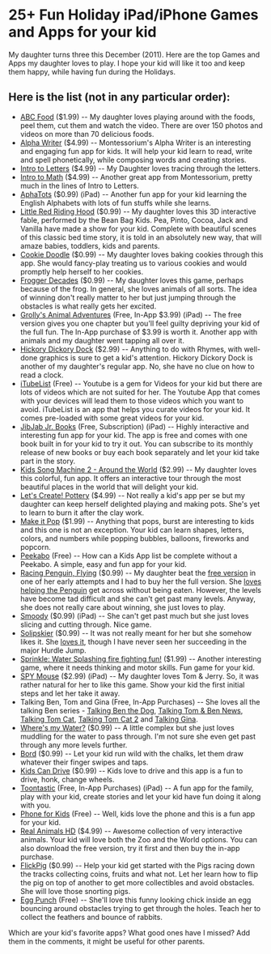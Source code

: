 # 25+ Fun Holiday iPad/iPhone Games and Apps for your kid

My daughter turns three this December (2011). Here are the top Games and Apps my daughter loves to play. I hope your kid will like it too and keep them happy, while having fun during the Holidays.

## Here is the list (not in any particular order):

- <a href="http://itunes.apple.com/us/app/abc-food/id460479661?mt=8">ABC Food</a> ($1.99) -- My daughter loves playing around with the foods, peel them, cut them and watch the video. There are over 150 photos and videos on more than 70 delicious foods.
- <a href="http://itunes.apple.com/us/app/alpha-writer-by-montessorium/id394038232?mt=8">Alpha Writer</a> ($4.99) -- Montessorium's Alpha Writer is an interesting and engaging fun app for kids. It will help your kid learn to read, write and spell phonetically, while composing words and creating stories.
- <a href="http://itunes.apple.com/us/app/intro-to-letters-by-montessorium/id387232375?mt=8">Intro to Letters</a> ($4.99) -- My Daughter loves tracing through the letters.
- <a href="http://itunes.apple.com/us/app/intro-to-math-by-montessorium/id381064973?mt=8">Intro to Math</a> ($4.99) -- Another great app from Montessorium, pretty much in the lines of Intro to Letters.
- <a href="http://itunes.apple.com/us/app/alphatots/id436142340?mt=8">AphaTots</a> ($0.99) (iPad) -- Another fun app for your kid learning the English Alphabets with lots of fun stuffs while she learns.
- <a href="http://itunes.apple.com/us/app/bean-bag-kids-present-little/id435025920?mt=8">Little Red Riding Hood</a> ($0.99) -- My daughter loves this 3D interactive fable, performed by the Bean Bag Kids. Pea, Pinto, Cocoa, Jack and Vanilla have made a show for your kid. Complete with beautiful scenes of this classic bed time story, it is told in an absolutely new way, that will amaze babies, toddlers, kids and parents.
- <a href="http://itunes.apple.com/us/app/cookie-doodle/id342128086?mt=8">Cookie Doodle</a> ($0.99) -- My daughter loves baking cookies through this app. She would fancy-play treating us to various cookies and would promptly help herself to her cookies.
- <a href="http://itunes.apple.com/us/app/frogger-decades/id454370986?mt=8">Frogger Decades</a> ($0.99) -- My daughter loves this game, perhaps because of the frog. In general, she loves animals of all sorts. The idea of winning don't really matter to her but just jumping through the obstacles is what really gets her excited.
- <a href="http://itunes.apple.com/us/app/grollys-animal-adventures/id473203700?mt=8">Grolly's Animal Adventures</a> (Free, In-App $3.99) (iPad) -- The free version gives you one chapter but you'll feel guilty depriving your kid of the full fun. The In-App purchase of $3.99 is worth it. Another app with animals and my daughter went tapping all over it.
- <a href="http://itunes.apple.com/us/app/hickory-dickory-dock/id460383510?mt=8">Hickory Dickory Dock</a> ($2.99) -- Anything to do with Rhymes, with well-done graphics is sure to get a kid's attention. Hickory Dickory Dock is another of my daughter's regular app. No, she have no clue on how to read a clock.
- <a href="http://itunes.apple.com/us/app/itubelist-youtube-playlist/id438991471?mt=8">iTubeList</a> (Free) -- Youtube is a gem for Videos for your kid but there are lots of videos which are not suited for her. The Youtube App that comes with your devices will lead them to those videos which you want to avoid. iTubeList is an app that helps you curate videos for your kid. It comes pre-loaded with some great videos for your kid.
- <a href="http://itunes.apple.com/us/app/jibjab-jr.-books/id439449113?mt=8">JibJab Jr. Books</a> (Free, Subscription) (iPad) -- Highly interactive and interesting fun app for your kid. The app is free and comes with one book built in for your kid to try it out. You can subscribe to its monthly release of new books or buy each book separately and let your kid take part in the story.
- <a href="http://itunes.apple.com/us/app/kids-song-machine-2-around/id466724145?mt=8">Kids Song Machine 2 - Around the World</a> ($2.99) -- My daughter loves this colorful, fun app. It offers an interactive tour through the most beautiful places in the world that will delight your kid.
- <a href="http://itunes.apple.com/us/app/lets-create!-pottery-hd/id380090605?mt=8">Let's Create! Pottery</a> ($4.99) -- Not really a kid's app per se but my daughter can keep herself delighted playing and making pots. She's yet to learn to burn it after the clay work.
- <a href="http://itunes.apple.com/us/app/make-it-pop/id473528144?mt=8">Make it Pop</a> ($1.99) -- Anything that pops, burst are interesting to kids and this one is not an exception. Your kid can learn shapes, letters, colors, and numbers while popping bubbles, balloons, fireworks and popcorn.
- <a href="http://itunes.apple.com/us/app/peekaboo-hd/id418475159?mt=8">Peekabo</a> (Free) -- How can a Kids App list be complete without a Peekabo. A simple, easy and fun app for your kid.
- <a href="http://itunes.apple.com/us/app/racing-penguin-flying-by-top/id443395370?mt=8">Racing Penguin, Flying</a> ($0.99) -- My daughter beat the <a href="http://itunes.apple.com/us/app/racing-penguin-flying-free/id443637419?mt=8">free version</a> in one of her early attempts and I had to buy her the full version. She <a href="http://www.youtube.com/watch?v=qaF6dPiJ-NM">loves helping the Penguin</a> get across without being eaten. However, the levels have become tad difficult and she can't get past many levels. Anyway, she does not really care about winning, she just loves to play.
- <a href="http://itunes.apple.com/us/app/smoody-hd/id429274014?mt=8">Smoody</a> ($0.99) (iPad) -- She can't get past much but she just loves slicing and cutting through. Nice game.
- <a href="http://itunes.apple.com/us/app/solipskier/id383281764?mt=8">Solipskier</a> ($0.99) -- It was not really meant for her but she somehow likes it. She <a href="http://www.youtube.com/watch?v=p7q217MEEJg">loves it</a>, though I have never seen her succeeding in the major Hurdle Jump.
- <a href="http://itunes.apple.com/us/app/sprinkle-water-splashing-fire/id447791438?mt=8">Sprinkle: Water Splashing fire fighting fun!</a> ($1.99) -- Another interesting game, where it needs thinking and motor skills. Fun game for your kid.
- <a href="http://itunes.apple.com/us/app/spy-mouse-hd/id471112976?mt=8">SPY Mouse</a> ($2.99) (iPad) -- My daughter loves Tom & Jerry. So, it was rather natural for her to like this game. Show your kid the first initial steps and let her take it away.
- Talking Ben, Tom and Gina (Free, In-App Purchases) -- She loves all the talking Ben series - <a href="http://itunes.apple.com/us/app/talking-ben-the-dog-for-ipad/id416345444?mt=8">Talking Ben the Dog</a>, <a href="http://itunes.apple.com/us/app/talking-tom-ben-news-for-ipad/id444947784?mt=8">Talking Tom & Ben News</a>, <a href="http://itunes.apple.com/us/app/talking-tom-cat-for-ipad/id379983299?mt=8">Talking Tom Cat</a>, <a href="http://itunes.apple.com/us/app/talking-tom-cat-2-for-ipad/id421998342?mt=8">Talking Tom Cat 2</a> and <a href="http://itunes.apple.com/us/app/talking-gina-giraffe-for-ipad/id402689790?mt=8">Talking Gina</a>.
- <a href="http://itunes.apple.com/us/app/wheres-my-water/id449735650?mt=8">Where's my Water?</a> ($0.99) -- A little complex but she just loves muddling for the water to pass through. I'm not sure she even get past through any more levels further.
- <a href="http://itunes.apple.com/us/app/bord/id398467374?mt=8">Bord</a> ($0.99) -- Let your kid run wild with the chalks, let them draw whatever their finger swipes and taps.
- <a href="http://itunes.apple.com/us/app/kids-can-drive-virtual-toy/id377392190?mt=8">Kids Can Drive</a> ($0.99) -- Kids love to drive and this app is a fun to drive, honk, change wheels.
- <a href="http://itunes.apple.com/us/app/toontastic/id404693282?mt=8">Toontastic</a> (Free, In-App Purchases) (iPad) -- A fun app for the family, play with your kid, create stories and let your kid have fun doing it along with you.
- <a href="http://itunes.apple.com/us/app//id442879358?mt=8">Phone for Kids</a> (Free) -- Well, kids love the phone and this is a fun app for your kid.
- <a href="http://itunes.apple.com/us/app/real-animals-hd/id445816960?mt=8">Real Animals HD</a> ($4.99) -- Awesome collection of very interactive animals. Your kid will love both the Zoo and the World options. You can also download the free version, try it first and then buy the in-app purchase.
- <a href="http://itunes.apple.com/us/app/flickpig/id463249899?mt=8">FlickPig</a> ($0.99) -- Help your kid get started with the Pigs racing down the tracks collecting coins, fruits and what not. Let her learn how to flip the pig on top of another to get more collectibles and avoid obstacles. She will love those snorting pigs.
- <a href="http://itunes.apple.com/us/app/egg-punch/id471970360?mt=8">Egg Punch</a> (Free) -- She'll love this funny looking chick inside an egg bouncing around obstacles trying to get through the holes. Teach her to collect the feathers and bounce of rabbits.

Which are your kid's favorite apps? What good ones have I missed? Add them in the comments, it might be useful for other parents.
